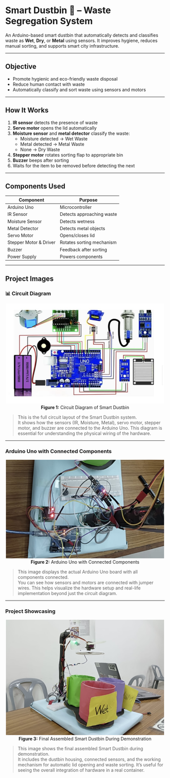 # Smart Dustbin 🚮 – Waste Segregation System

An Arduino-based smart dustbin that automatically detects and classifies waste as **Wet**, **Dry**, or **Metal** using sensors. It improves hygiene, reduces manual sorting, and supports smart city infrastructure.

---

##  Objective

- Promote hygienic and eco-friendly waste disposal
- Reduce human contact with waste
- Automatically classify and sort waste using sensors and motors

---

##  How It Works

1. **IR sensor** detects the presence of waste
2. **Servo motor** opens the lid automatically
3. **Moisture sensor** and **metal detector** classify the waste:
   - Moisture detected → Wet Waste
   - Metal detected → Metal Waste
   - None → Dry Waste
4. **Stepper motor** rotates sorting flap to appropriate bin
5. **Buzzer** beeps after sorting
6. Waits for the item to be removed before detecting the next

---

##  Components Used

| Component              | Purpose                            |
|------------------------|-------------------------------------|
| Arduino Uno            | Microcontroller                    |
| IR Sensor              | Detects approaching waste          |
| Moisture Sensor        | Detects wetness                    |
| Metal Detector         | Detects metal objects              |
| Servo Motor            | Opens/closes lid                   |
| Stepper Motor & Driver | Rotates sorting mechanism          |
| Buzzer                 | Feedback after sorting             |
| Power Supply           | Powers components                  |

---

##  Project Images

### 📊 Circuit Diagram

<p align="center">
  <img src="https://github.com/MohonaMohsin/Smart-Dustbin-with-Automated-Waste-Segregation/blob/main/images/project_circuit_diagram.jpg?raw=true" alt="Circuit Diagram" width="500"/>
  <br>
  <b>Figure 1:</b> Circuit Diagram of Smart Dustbin
</p>

> This is the full circuit layout of the Smart Dustbin system.  
> It shows how the sensors (IR, Moisture, Metal), servo motor, stepper motor, and buzzer are connected to the Arduino Uno. This diagram is essential for understanding the physical wiring of the hardware.


---

###  Arduino Uno with Connected Components

<p align="center">
  <img src="https://github.com/MohonaMohsin/Smart-Dustbin-with-Automated-Waste-Segregation/blob/main/images/Uno_Components_Layout.jpg?raw=true" alt="Arduino Setup" width="500"/>
  <br>
  <b>Figure 2:</b> Arduino Uno with Connected Components
</p>

> This image displays the actual Arduino Uno board with all components connected.  
> You can see how sensors and motors are connected with jumper wires. This helps visualize the hardware setup and real-life implementation beyond just the circuit diagram.
---

###  Project Showcasing

<p align="center">
  <img src="https://github.com/MohonaMohsin/Smart-Dustbin-with-Automated-Waste-Segregation/blob/main/images/project_showcasing.jpg?raw=true" alt="Project Showcase" width="500"/>
  <br>
  <b>Figure 3:</b> Final Assembled Smart Dustbin During Demonstration
</p>

> This image shows the final assembled Smart Dustbin during demonstration.  
> It includes the dustbin housing, connected sensors, and the working mechanism for automatic lid opening and waste sorting. It’s useful for seeing the overall integration of hardware in a real container.


